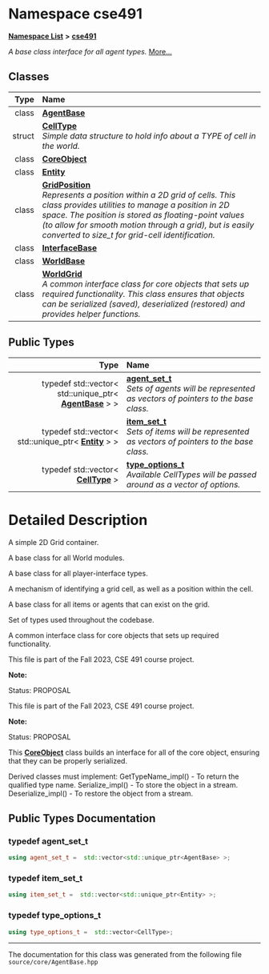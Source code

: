

# Namespace cse491



[**Namespace List**](namespaces.md) **>** [**cse491**](namespacecse491.md)



_A base class interface for all agent types._ [More...](#detailed-description)
















## Classes

| Type | Name |
| ---: | :--- |
| class | [**AgentBase**](classcse491_1_1_agent_base.md) <br> |
| struct | [**CellType**](structcse491_1_1_cell_type.md) <br>_Simple data structure to hold info about a TYPE of cell in the world._  |
| class | [**CoreObject**](classcse491_1_1_core_object.md) <br> |
| class | [**Entity**](classcse491_1_1_entity.md) <br> |
| class | [**GridPosition**](classcse491_1_1_grid_position.md) <br>_Represents a position within a 2D grid of cells. This class provides utilities to manage a position in 2D space. The position is stored as floating-point values (to allow for smooth motion through a grid), but is easily converted to size\_t for grid-cell identification._  |
| class | [**InterfaceBase**](classcse491_1_1_interface_base.md) <br> |
| class | [**WorldBase**](classcse491_1_1_world_base.md) <br> |
| class | [**WorldGrid**](classcse491_1_1_world_grid.md) <br>_A common interface class for core objects that sets up required functionality. This class ensures that objects can be serialized (saved), deserialized (restored) and provides helper functions._  |


## Public Types

| Type | Name |
| ---: | :--- |
| typedef std::vector&lt; std::unique\_ptr&lt; [**AgentBase**](classcse491_1_1_agent_base.md) &gt; &gt; | [**agent\_set\_t**](#typedef-agent_set_t)  <br>_Sets of agents will be represented as vectors of pointers to the base class._  |
| typedef std::vector&lt; std::unique\_ptr&lt; [**Entity**](classcse491_1_1_entity.md) &gt; &gt; | [**item\_set\_t**](#typedef-item_set_t)  <br>_Sets of items will be represented as vectors of pointers to the base class._  |
| typedef std::vector&lt; [**CellType**](structcse491_1_1_cell_type.md) &gt; | [**type\_options\_t**](#typedef-type_options_t)  <br>_Available CellTypes will be passed around as a vector of options._  |
















































# Detailed Description


A simple 2D Grid container.


A base class for all World modules.


A base class for all player-interface types.


A mechanism of identifying a grid cell, as well as a position within the cell.


A base class for all items or agents that can exist on the grid.


Set of types used throughout the codebase.


A common interface class for core objects that sets up required functionality.


This file is part of the Fall 2023, CSE 491 course project. 

**Note:**

Status: PROPOSAL


This file is part of the Fall 2023, CSE 491 course project. 

**Note:**

Status: PROPOSAL


This [**CoreObject**](classcse491_1_1_core_object.md) class builds an interface for all of the core object, ensuring that they can be properly serialized.


Derived classes must implement: GetTypeName\_impl() - To return the qualified type name. Serialize\_impl() - To store the object in a stream. Deserialize\_impl() - To restore the object from a stream. 


    
## Public Types Documentation




### typedef agent\_set\_t 

```C++
using agent_set_t =  std::vector<std::unique_ptr<AgentBase> >;
```






### typedef item\_set\_t 

```C++
using item_set_t =  std::vector<std::unique_ptr<Entity> >;
```






### typedef type\_options\_t 

```C++
using type_options_t =  std::vector<CellType>;
```




------------------------------
The documentation for this class was generated from the following file `source/core/AgentBase.hpp`

